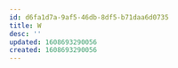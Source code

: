 ```yaml
---
id: d6fa1d7a-9af5-46db-8df5-b71daa6d0735
title: W
desc: ''
updated: 1608693290056
created: 1608693290056
---
```



